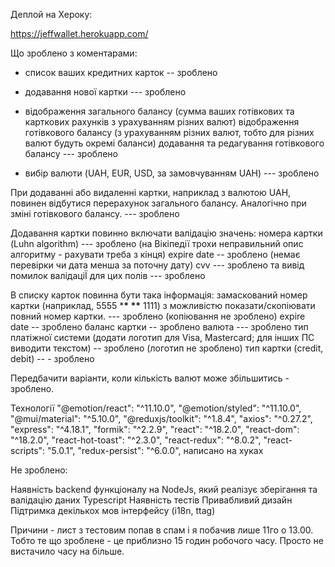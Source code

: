 Деплой на Хероку:

https://jeffwallet.herokuapp.com/

Що зроблено з коментарами:

- список ваших кредитних карток -- зроблено
- додавання нової картки --- зроблено

- відображення загального балансу (сумма ваших готівкових та карткових рахунків з урахуванням різних валют)
  відображення готівкового балансу (з урахуванням різних валют, тобто для різних валют будуть окремі баланси)
  додавання та редагування готівкового балансу --- зроблено
- вибір валюти (UAH, EUR, USD, за замовчуванням UAH) --- зроблено

При додаванні або видаленні картки, наприклад з валютою UAH, повинен відбутися перерахунок загального балансу.
Аналогічно при зміні готівкового балансу. --- зроблено

Додавання картки повинно включати валідацію значень:
номера картки (Luhn algorithm) --- зроблено (на Вікіпедії трохи неправильний опис алгоритму - рахувати треба з кінця)
expire date -- зроблено (немає перевірки чи дата менша за поточну дату)
cvv --- зроблено
та вивід помилок валідаціЇ для цих полів --- зроблено

В списку карток повинна бути така інформація:
замаскований номер картки (наприклад, 5555 \***\* \*\*** 1111) з можливістю показати/скопіювати повний номер картки. --- зроблено (копіювання не зроблено)
expire date -- зроблено
баланс картки -- зроблено
валюта --- зроблено
тип платіжної системи (додати логотип для Visa, Mastercard; для інших ПС виводити текстом) -- зроблено (логотип не зроблено)
тип картки (credit, debit) -- - зроблено

Передбачити варіанти, коли кількість валют може збільшитись - зроблено.

Технології
"@emotion/react": "^11.10.0",
"@emotion/styled": "^11.10.0",
"@mui/material": "^5.10.0",
"@reduxjs/toolkit": "^1.8.4",
"axios": "^0.27.2",
"express": "^4.18.1",
"formik": "^2.2.9",
"react": "^18.2.0",
"react-dom": "^18.2.0",
"react-hot-toast": "^2.3.0",
"react-redux": "^8.0.2",
"react-scripts": "5.0.1",
"redux-persist": "^6.0.0",
написано на хуках

Не зроблено:

Наявність backend функціоналу на NodeJs, який реалізує зберігання та валідацію даних
Typescript
Наявність тестів
Привабливий дизайн
Підтримка декількох мов інтерфейсу (i18n, ttag)

Причини - лист з тестовим попав в спам і я побачив лише 11го о 13.00.
Тобто те що зроблене - це приблизно 15 годин робочого часу.
Просто не вистачило часу на більше.
